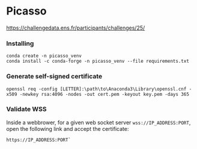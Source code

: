 # Picasso

https://challengedata.ens.fr/participants/challenges/25/

### Installing

```
conda create -n picasso_venv
conda install -c conda-forge -n picasso_venv --file requirements.txt
```

### Generate self-signed certificate

```
openssl req -config [LETTER]:\path\to\Anaconda3\Library\openssl.cnf -x509 -newkey rsa:4096 -nodes -out cert.pem -keyout key.pem -days 365
```

### Validate WSS

Inside a webbrower, for a given web socket server `wss://IP_ADDRESS:PORT`, open the following link and accept the
certificate:
```
https://IP_ADDRESS:PORT`
```